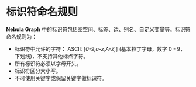 # 标识符命名规则

**Nebula Graph** 中的标识符包括图空间、标签、边、别名、自定义变量等。标识符命名规则为：

* 标识符中允许的字符：
       ASCII: [_0-9,a-z,A-Z,_] (基本拉丁字母，数字 0 - 9，下划线)，不支持其他标点字符。
* 所有标识符必须以字母开头。
* 标识符区分大小写。
* 不可使用关键字或保留关键字做标识符。
